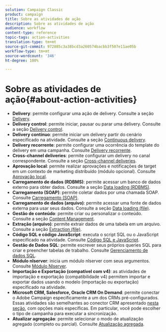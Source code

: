 ```yaml
---
solution: Campaign Classic
product: campaign
title: Sobre as atividades de ação
description: Sobre as atividades de ação
audience: workflow
content-type: reference
topic-tags: action-activities
translation-type: tm+mt
source-git-commit: 972885c3a38bcd3a260574bacbb3f507e11ae05b
workflow-type: tm+mt
source-wordcount: '346'
ht-degree: 100%

---
```



# Sobre as atividades de ação{#about-action-activities}

* **Delivery**: permite configurar uma ação de delivery. Consulte a seção [Delivery](../../workflow/using/delivery.md).
* **Delivery control**: permite iniciar, pausar ou parar uma delivery. Consulte a seção [Delivery control](../../workflow/using/delivery-control.md).
* **Delivery contínuo**: permite iniciar um delivery partir do cenário especificado na atividade. Consulte a seção [Continuous delivery](../../workflow/using/continuous-delivery.md).
* **Delivery recorrente**: permite configurar uma ocorrência do template do delivery em uma campanha. Consulte [Delivery recorrente](../../workflow/using/recurring-delivery.md).
* **Cross-channel deliveries**: permite configurar um delivery no canal correspondente. Consulte a seção [Cross-channel deliveries](../../workflow/using/cross-channel-deliveries.md).
* **Aprovação local**: permite realizar aprovações e notificações de target em um contexto de marketing distribuído (módulo opcional). Consulte [Aprovação local](../../workflow/using/local-approval.md).
* **Carregamento de dados (RDBMS)**: permite acessar um banco de dados externo para obter dados. Consulte a seção [Data loading (RDBMS)](../../workflow/using/data-loading--rdbms-.md).
* **Carregamento (SOAP)**: permite coletar dados por uma chamada SOAP. Consulte [Carregamento (SOAP)](../../workflow/using/loading--soap-.md).
* **Carregamento de dados (arquivo)**: permite acessar uma fonte de dados externa para usar seus dados. Consulte a seção [Data loading (file)](../../workflow/using/data-loading--file-.md).
* **Gestão de conteúdo**: permite criar ou personalizar o conteúdo. Consulte a seção [Content Management](../../workflow/using/content-management.md).
* **Extração (arquivo)**: permite extrair dados de uma tabela em um arquivo. Consulte a seção [Extraction (file)](../../workflow/using/extraction--file-.md).
* **Código SQL e código JavaScript**: executa o script SQL ou o JavaScript especificado na atividade. Consulte [Código SQL e JavaScript](../../workflow/using/sql-code-and-javascript-code.md).
* **Gestão de Dados SQL**: permite escrever seus próprios queries SQL para criar e preencher tabelas de trabalho. Consulte [Gerenciamento de dados SQL](../../workflow/using/sql-data-management.md).
* **Módulo nlserver**: inicia um módulo nlserver com seus argumentos. Consulte [Módulo Nlserver](../../workflow/using/nlserver-module.md).
* **Importação e Exportação (compatível com v4)**: as atividades de importação e exportação (compatibilidade v4) permitem importar e exportar dados usando o modelo (importação ou exportação) especificado na atividade.
* **Microsoft CRM, Salesforce, Oracle CRM On Demand**: permite conectar o Adobe Campaign especificamente a um dos CRMs pré-configurados. Essas atividades são semelhantes ao conector CRM apresentado [nesta seção](../../workflow/using/crm-connector.md), com opções mais específicas. Em particular, você pode escolher o tipo de campanha para executar a sincronização.
* **Atualizar agregação**: permite selecionar o modo de atualização agregado (completo ou parcial). Consulte [Atualização agregada](../../workflow/using/update-aggregate.md).
